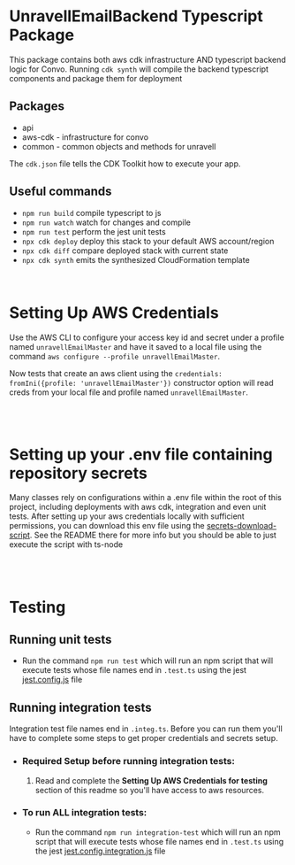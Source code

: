 # UnravellEmailBackend Typescript Package

This package contains both aws cdk infrastructure AND typescript backend logic for Convo.
Running `cdk synth` will compile the backend typescript components and package them for deployment

## Packages
* api
* aws-cdk - infrastructure for convo
* common - common objects and methods for unravell

The `cdk.json` file tells the CDK Toolkit how to execute your app.

## Useful commands

* `npm run build`   compile typescript to js
* `npm run watch`   watch for changes and compile
* `npm run test`    perform the jest unit tests
* `npx cdk deploy`      deploy this stack to your default AWS account/region
* `npx cdk diff`        compare deployed stack with current state
* `npx cdk synth`       emits the synthesized CloudFormation template


<br>

# **Setting Up AWS Credentials**


Use the AWS CLI to configure your access key id and secret under a profile named `unravellEmailMaster` and have it saved to a local file using the command `aws configure --profile unravellEmailMaster`.

 Now tests that create an aws client using the `credentials: fromIni({profile: 'unravellEmailMaster'})` constructor option will read creds from your local file and profile named `unravellEmailMaster`.

<br>


<br>

# **Setting up your .env file containing repository secrets**

Many classes rely on configurations within a .env file within the root of this project, including deployments with aws cdk, integration and even unit tests. After setting up your aws credentials locally with sufficient permissions, you can download this env file using the [secrets-download-script](./src/tools/secrets-download-script.ts). See the README there for more info but you should be able to just execute the script with ts-node

<br>


<br>

# **Testing** 
## **Running unit tests**
 - Run the command `npm run test` which will run an npm script that will execute tests whose file names end in `.test.ts` using the jest [jest.config.js](./jest.config.js) file 

## **Running integration tests** 
Integration test file names end in `.integ.ts`. Before you can run them you'll have to complete some steps to get proper credentials and secrets setup.

 - ### **Required Setup before running integration tests:**
   1. Read and complete the  **Setting Up AWS Credentials for testing** section of this readme so you'll have access to aws resources.

 - ### **To run ALL integration tests:**
   - Run the command `npm run integration-test` which will run an npm script that will execute tests whose file names end in `.test.ts` using the jest [jest.config.integration.js](./jest.integration.js) file